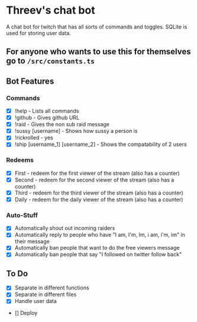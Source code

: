 # Threev's chat bot

A chat bot for twitch that has all sorts of commands and toggles. SQLite is used for storing user data.

## For anyone who wants to use this for themselves go to `/src/constants.ts`

## Bot Features

### Commands

- [x] !help - Lists all commands
- [x] !github - Gives github URL
- [x] !raid - Gives the non sub raid message
- [x] !sussy [username] - Shows how sussy a person is
- [x] !rickrolled - yes
- [x] !ship [username_1] [username_2] - Shows the compatability of 2 users

### Redeems

- [x] First - redeem for the first viewer of the stream (also has a counter)
- [x] Second - redeem for the second viewer of the stream (also has a counter)
- [x] Third - redeem for the third viewer of the stream (also has a counter)
- [x] Daily - redeem for the daily viewer of the stream (also has a counter)

### Auto-Stuff

- [x] Automatically shout out incoming raiders
- [x] Automatically reply to people who have "I am, I'm, Im, i am, i'm, im" in their message
- [x] Automatically ban people that want to do the free viewers message
- [x] Automatically ban people that say "I followed on twitter follow back"

## To Do

- [x] Separate in different functions
- [x] Separate in different files
- [x] Handle user data
- [] Deploy
